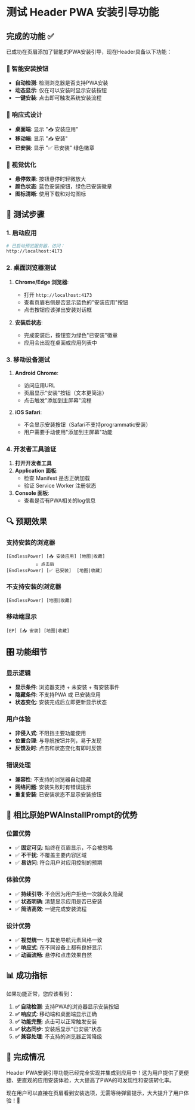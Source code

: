# 测试 Header PWA 安装引导功能

## 完成的功能 ✅

已成功在页眉添加了智能的PWA安装引导，现在Header具备以下功能：

### 🎯 智能安装按钮
- **自动检测**: 检测浏览器是否支持PWA安装
- **动态显示**: 仅在可以安装时显示安装按钮
- **一键安装**: 点击即可触发系统安装流程

### 📱 响应式设计
- **桌面端**: 显示 "📥 安装应用"
- **移动端**: 显示 "📥 安装"  
- **已安装**: 显示 "✅ 已安装" 绿色徽章

### 🎨 视觉优化
- **悬停效果**: 按钮悬停时轻微放大
- **颜色状态**: 蓝色安装按钮，绿色已安装徽章
- **图标清晰**: 使用下载和对勾图标

## 🧪 测试步骤

### 1. 启动应用
```bash
# 已启动预览服务器，访问：
http://localhost:4173
```

### 2. 桌面浏览器测试
1. **Chrome/Edge 浏览器**:
   - 打开 `http://localhost:4173`
   - 查看页眉右侧是否显示蓝色的"安装应用"按钮
   - 点击按钮应该弹出安装对话框

2. **安装后状态**:
   - 完成安装后，按钮变为绿色"已安装"徽章
   - 应用会出现在桌面或应用列表中

### 3. 移动设备测试
1. **Android Chrome**:
   - 访问应用URL
   - 页眉显示"安装"按钮（文本更简洁）
   - 点击触发"添加到主屏幕"流程

2. **iOS Safari**:
   - 不会显示安装按钮（Safari不支持programmatic安装）
   - 用户需要手动使用"添加到主屏幕"功能

### 4. 开发者工具验证
1. **打开开发者工具**
2. **Application 面板**:
   - 检查 Manifest 是否正确加载
   - 验证 Service Worker 注册状态
3. **Console 面板**:
   - 查看是否有PWA相关的log信息

## 🔍 预期效果

### 支持安装的浏览器
```
[EndlessPower] [📥 安装应用] [地图|收藏]
           ↓ 点击后
[EndlessPower] [✅ 已安装]  [地图|收藏]
```

### 不支持安装的浏览器
```
[EndlessPower] [地图|收藏]
```

### 移动端显示
```
[EP] [📥 安装] [地图|收藏]
```

## 🎛️ 功能细节

### 显示逻辑
- **显示条件**: 浏览器支持 + 未安装 + 有安装事件
- **隐藏条件**: 不支持PWA 或 已安装应用
- **状态变化**: 安装完成后立即更新显示状态

### 用户体验
- **非侵入式**: 不阻挡主要功能使用
- **位置合理**: 与导航按钮并列，易于发现
- **反馈及时**: 点击和状态变化有即时反馈

### 错误处理
- **兼容性**: 不支持的浏览器自动隐藏
- **网络问题**: 安装失败时有错误提示
- **重复安装**: 已安装状态不显示安装按钮

## 🚀 相比原始PWAInstallPrompt的优势

### 位置优势
- ✅ **固定可见**: 始终在页眉显示，不会被忽略
- ✅ **不干扰**: 不覆盖主要内容区域
- ✅ **易访问**: 符合用户对应用控制的预期

### 体验优势
- ✅ **持续引导**: 不会因为用户拒绝一次就永久隐藏
- ✅ **状态明确**: 清楚显示应用是否已安装
- ✅ **简洁高效**: 一键完成安装流程

### 设计优势
- ✅ **视觉统一**: 与其他导航元素风格一致
- ✅ **响应式**: 在不同设备上都有良好显示
- ✅ **动画流畅**: 悬停和点击效果自然

## 📊 成功指标

如果功能正常，您应该看到：

1. **✅ 自动检测**: 支持PWA的浏览器显示安装按钮
2. **✅ 响应式**: 移动端和桌面端显示正确
3. **✅ 功能完整**: 点击可以正常触发安装
4. **✅ 状态同步**: 安装后显示"已安装"状态
5. **✅ 兼容处理**: 不支持的浏览器正常降级

## 🎉 完成情况

Header PWA安装引导功能已经完全实现并集成到应用中！这为用户提供了更便捷、更直观的应用安装体验，大大提高了PWA的可发现性和安装转化率。

现在用户可以直接在页眉看到安装选项，无需等待弹窗提示，大大提升了用户体验！🚀
